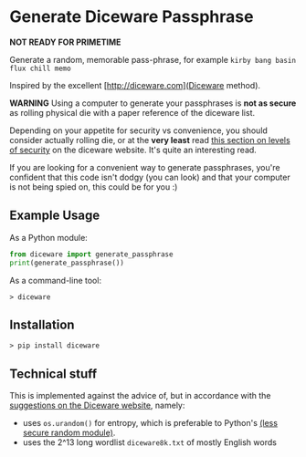 # Generate Diceware Passphrase

**NOT READY FOR PRIMETIME**

Generate a random, memorable pass-phrase, for example `kirby bang basin flux chill memo`

Inspired by the excellent [http://diceware.com](Diceware method).

**WARNING** Using a computer to generate your passphrases is **not as secure**
as rolling physical die with a paper reference of the diceware list.

Depending on your appetite for security vs convenience, you should consider
actually rolling die, or at the **very least** read 
[this section on levels of security](http://world.std.com/~reinhold/dicewarefaq.html#howlong)
on the diceware website. It's quite an interesting read.

If you are looking for a convenient way to generate passphrases, you're
confident that this code isn't dodgy (you can look) and that your computer is
not being spied on, this could be for you :)

## Example Usage

As a Python module:

```python
from diceware import generate_passphrase
print(generate_passphrase())
```

As a command-line tool:

```
> diceware
```

## Installation

```
> pip install diceware
```

## Technical stuff

This is implemented against the advice of, but in accordance with the [suggestions
on the Diceware website](http://world.std.com/~reinhold/dicewarefaq.html#computer),
namely:

- uses `os.urandom()` for entropy, which is preferable to Python's
[(less secure random module)](https://docs.python.org/2/library/random.html).
- uses the 2^13 long wordlist `diceware8k.txt` of mostly English words
